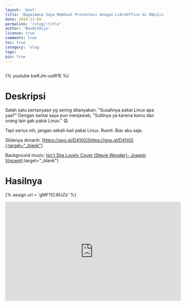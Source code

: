 ```yaml
---
layout: 'post'
title: 'Bagaimana Saya Membuat Presentasi dengan LibreOffice di GNU/Linux ?'
date: 2018-11-09
permalink: '/vlog/:title'
author: 'BanditHijo'
license: true
comments: true
toc: true
category: 'vlog'
tags:
pin: true
---
```


<div style="margin-top:30px;"></div>

{% youtube kwKJm-usW1E %}

# Deskripsi

Salah satu pertanyaan yg sering ditanyakan.
"Susahnya pakai Linux apa yaa?" Dengan santai saya pun menjawab, "Sulitnya ya karena kamu dan orang lain gak pakai Linux." 😋

Tapi serius nih, jangan sekali-kali pakai Linux.
Rumit.
Biar aku saja.

Slidenya dimarih:
[https://goo.gl/D41ijG](https://goo.gl/D41ijG){:target="_blank"}

Background music:
[Isn't She Lovely Cover (Stevie Wonder)- Joseph Vincent](https://youtu.be/oqgXWxQOWKg){:target="_blank"}

# Hasilnya

<!-- EMBED CONTAINER: YOUTUBE -->
{% assign url = 'gMF11C4lUZs' %}
<div class='embed-container'>
<iframe width="560" height="315" src="https://www.youtube.com/embed/{{ url }}" frameborder="0" allow="accelerometer; autoplay; encrypted-media; gyroscope; picture-in-picture" allowfullscreen></iframe>
</div>
